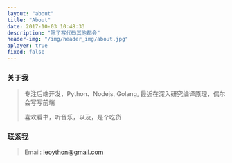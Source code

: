 ```yaml
---
layout: "about"
title: "About"
date: 2017-10-03 10:48:33
description: "除了写代码其他都会"
header-img: "/img/header_img/about.jpg"
aplayer: true
fixed: false
---
```



### 关于我

>专注后端开发，Python、Nodejs, Golang, 最近在深入研究编译原理，偶尔会写写前端
>
>喜欢看书，听音乐，以及，是个吃货

### 联系我

>Email: leoython@gmail.com

